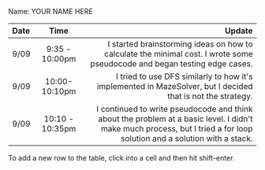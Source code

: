 Name: YOUR NAME HERE

| Date |      Time       |                                                                                                                                                                 Update |
|:-----|:---------------:|-----------------------------------------------------------------------------------------------------------------------------------------------------------------------:|
| 9/09 | 9:35 - 10:00pm  |                                              I started brainstorming ideas on how to calculate the minimal cost. I wrote some pseudocode and began testing edge cases. |
| 9/09 |  10:00-10:10pm  |                                                            I tried to use DFS similarly to how it's implemented in MazeSolver, but I decided that is not the strategy. |
| 9/09 | 10:10 - 10:35pm | I continued to write pseudocode and think about the problem at a basic level. I didn't make much process, but I tried a for loop solution and a solution with a stack. |


To add a new row to the table, click into a cell and then hit shift-enter.